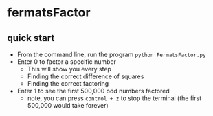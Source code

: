 # fermatsFactor

## quick start

- From the command line, run the program `python FermatsFactor.py`
- Enter 0 to factor a specific number
  - This will show you every step
   - Finding the correct difference of squares
   - Finding the correct factoring
- Enter 1 to see the first 500,000 odd numbers factored
  - note, you can press `control + z` to stop the terminal (the first 500,000 would take forever)
